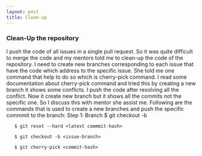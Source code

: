 ```yaml
---
layout: post
title: Clean-up 
---
```

### Clean-Up the repository ###

I push the code of all issues in a single pull request. So it was quite difficult to merge the code and my mentors told me to 
clean-up the code of the repository. I need to create new branches corresponding to each issue that have the code which address
to the specific issue. She told me one command that help to do so which is cherry-pick command. I read some documentation about
cherry-pick command and tried this by creating a new branch it shows some conflicts. I push the code after resolving all the 
conflict. Now it create new branch but it shows all the commits not the specific one. So I discuss this with mentor she assist me.
Following are the commands that is used to create a new branches and push the specific commmit to the branch:
Step 1: Branch 
       $ git checkout -b <branch>

       $ git reset --hard <latest commmit-hash>

       $ git checkout -b <issue-branch>

       $ git cherry-pick <commit-hash>
       
